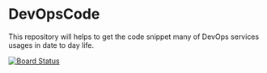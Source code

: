 # DevOpsCode
This repository will helps to get the code snippet many of DevOps services usages in date to day life.



[![Board Status](https://dev.azure.com/KohithFS/33fa9850-7a81-457c-87ce-1dd8a83d7527/f1b69ba7-8a06-476a-825e-64f4ea8830a7/_apis/work/boardbadge/6fa7c1fd-cbc1-457e-ab38-9395f966892a?columnOptions=1)](https://dev.azure.com/KohithFS/33fa9850-7a81-457c-87ce-1dd8a83d7527/_boards/board/t/f1b69ba7-8a06-476a-825e-64f4ea8830a7/Microsoft.RequirementCategory/)
